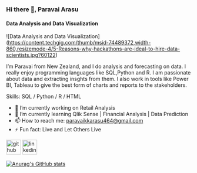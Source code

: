 ### Hi there 👋, Paravai Arasu
#### Data Analysis and Data Visualization
![Data Analysis and Data Visualization] (https://content.techgig.com/thumb/msid-74489372,width-860,resizemode-4/5-Reasons-why-hackathons-are-ideal-to-hire-data-scientists.jpg?60122)

I’m Paravai from New Zealand, and I do analysis and forecasting on data. I really enjoy programming languages like SQL,Python and R. I am passionate about data 
and extracting insghts from them. I also work in tools like Power BI, Tableau to give the best form of charts and reports to the stakeholders.

Skills: SQL / Python / R / HTML 

- 🔭 I’m currently working on Retail Analysis 
- 🌱 I’m currently learning Qlik Sense | Financial Analysis | Data Prediction
- 📫 How to reach me: paravaikkarasu464@gmail.com 
- ⚡ Fun fact: Live and Let Others Live 


[<img src='https://cdn.jsdelivr.net/npm/simple-icons@3.0.1/icons/github.svg' alt='github' height='40'>](https://github.com/Arasu464)  [<img src='https://cdn.jsdelivr.net/npm/simple-icons@3.0.1/icons/linkedin.svg' alt='linkedin' height='40'>](https://www.linkedin.com/in/linkedin.com/in/paravaiarasu/)  


[![Anurag's GitHub stats](https://github-readme-stats.vercel.app/api?username=Arasu464)](https://github.com/anuraghazra/github-readme-stats)
